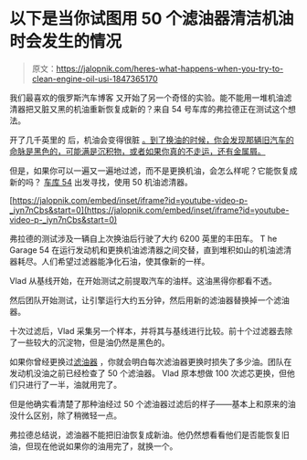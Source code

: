 # 以下是当你试图用 50 个滤油器清洁机油时会发生的情况

> 原文：<https://jalopnik.com/heres-what-happens-when-you-try-to-clean-engine-oil-usi-1847365170>

我们最喜欢的俄罗斯汽车博客 又开始了另一个奇怪的实验。能不能用一堆机油滤清器把又脏又黑的机油重新恢复成新的？来自 54 号车库的弗拉德正在测试这个想法。



开了几千英里的 后，机油会变得很脏 [。到了换油的时候，你会发现那辆旧汽车的命脉是黑色的，可能满是沉积物，或者如果你真的不走运，还有金属屑。](https://jalopnik.com/i-found-out-what-happens-when-you-dont-change-your-oil-1762314484) 

但是，如果你可以一遍又一遍地过滤，而不是更换机油，会怎么样呢？它能恢复成新的吗？ [车库 54](https://www.youtube.com/watch?v=p-_iyn7nCbs) 出发寻找，使用 50 机油滤清器。

 [https://jalopnik.com/embed/inset/iframe?id=youtube-video-p-_iyn7nCbs&start=0](https://jalopnik.com/embed/inset/iframe?id=youtube-video-p-_iyn7nCbs&start=0) 

弗拉德的测试涉及一辆自上次换油后行驶了大约 6200 英里的丰田车。 T he Garage 54 在运行发动机和更换机油滤清器之间交替，直到堆积如山的机油滤清器耗尽。人们希望过滤器能净化石油，使其像新的一样。

Vlad 从基线开始，在开始测试之前提取汽车的油样。这油黑得你都看不透。

然后团队开始测试，让引擎运行大约五分钟，然后用新的滤油器替换掉一个滤油器。

十次过滤后，Vlad 采集另一个样本，并将其与基线进行比较。前十个过滤器去除了一些较大的沉淀物，但是油仍然是黑色的。

如果你曾经更换过[滤油器](https://jalopnik.com/how-to-change-your-own-oil-5920648) ，你就会明白每次滤油器更换时损失了多少油。团队在发动机没油之前已经检查了 50 个滤油器。 Vlad 原本想做 100 次滤芯更换，但他们只进行了一半，油就用完了。

但是他确实看清楚了那种油经过 50 个滤油器过滤后的样子——基本上和原来的油没什么区别，除了稍微轻一点。

弗拉德总结说，滤油器不能把旧油恢复成新油。他仍然想看看他们是否能恢复旧油，但现在他说如果你的油用完了，就换一个。